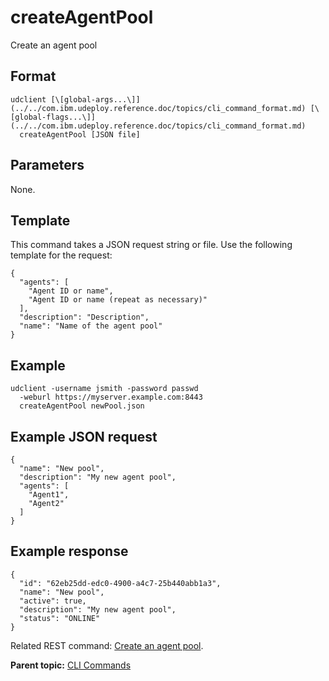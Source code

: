 # createAgentPool

Create an agent pool

## Format

```
udclient [\[global-args...\]](../../com.ibm.udeploy.reference.doc/topics/cli_command_format.md) [\[global-flags...\]](../../com.ibm.udeploy.reference.doc/topics/cli_command_format.md)
  createAgentPool [JSON file]
```

## Parameters

None.

## Template

This command takes a JSON request string or file. Use the following template for the request:

```
{
  "agents": [
    "Agent ID or name",
    "Agent ID or name (repeat as necessary)"
  ],
  "description": "Description",
  "name": "Name of the agent pool"
}

```

## Example

```
udclient -username jsmith -password passwd 
  -weburl https://myserver.example.com:8443
  createAgentPool newPool.json
```

## Example JSON request

```
{
  "name": "New pool",
  "description": "My new agent pool",
  "agents": [
    "Agent1",
    "Agent2"
  ]
}
```

## Example response

```
{
  "id": "62eb25dd-edc0-4900-a4c7-25b440abb1a3",
  "name": "New pool",
  "active": true,
  "description": "My new agent pool",
  "status": "ONLINE"
}
```

Related REST command: [Create an agent pool](rest_cli_agentpool_createagentpool_put.md).

**Parent topic:** [CLI Commands](../../com.ibm.udeploy.reference.doc/topics/cli_commands.md)

